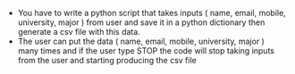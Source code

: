 - You have to write a python script that takes inputs ( name, email, mobile, university, major ) from user and save it in a python dictionary then generate a csv file with this data.
- The user can put the data ( name, email, mobile, university, major ) many times and if the user type STOP the code will stop taking inputs from the user and starting producing the csv file

